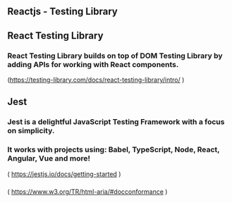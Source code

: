 ## Reactjs - Testing Library

## React Testing Library

### React Testing Library builds on top of DOM Testing Library by adding APIs for working with React components.

(https://testing-library.com/docs/react-testing-library/intro/
)

## Jest

### Jest is a delightful JavaScript Testing Framework with a focus on simplicity.

### It works with projects using: Babel, TypeScript, Node, React, Angular, Vue and more!

(
https://jestjs.io/docs/getting-started
)

###

(
https://www.w3.org/TR/html-aria/#docconformance
)
